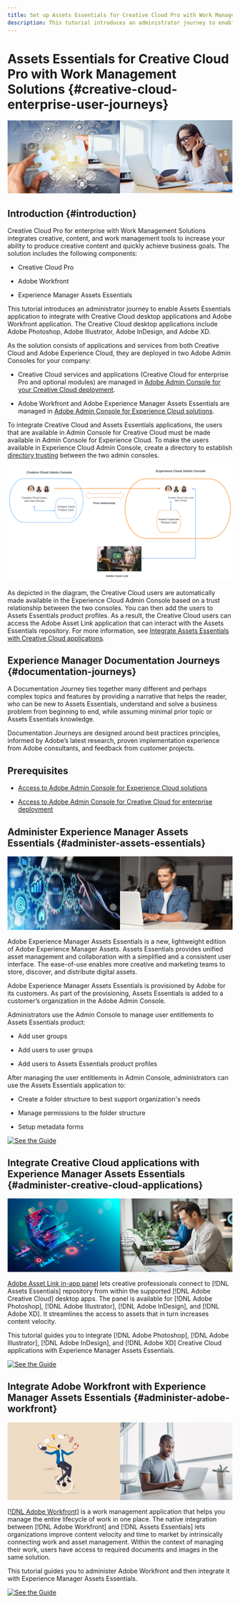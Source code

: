 ```yaml
---
title: Set up Assets Essentials for Creative Cloud Pro with Work Management Solutions
description: This tutorial introduces an administrator journey to enable Assets Essentials application to integrate with Creative Cloud desktop applications and Adobe Workfront application. The Creative Cloud desktop applications include Adobe Photoshop, Adobe Illustrator, Adobe InDesign, and Adobe XD. 
---
```


# Assets Essentials for Creative Cloud Pro with Work Management Solutions {#creative-cloud-enterprise-user-journeys}

![Preference to switch dark and light theme](assets/cce-next-banner-landing-page.png)

## Introduction {#introduction}

Creative Cloud Pro for enterprise with Work Management Solutions integrates creative, content, and work management tools to increase your ability to produce creative content and quickly achieve business goals. The solution includes the following components:

* Creative Cloud Pro

* Adobe Workfront

* Experience Manager Assets Essentials

This tutorial introduces an administrator journey to enable Assets Essentials application to integrate with Creative Cloud desktop applications and Adobe Workfront application. The Creative Cloud desktop applications include Adobe Photoshop, Adobe Illustrator, Adobe InDesign, and Adobe XD. 

As the solution consists of applications and services from both Creative Cloud and Adobe Experience Cloud, they are deployed in two Adobe Admin Consoles for your company:

* Creative Cloud services and applications (Creative Cloud for enterprise Pro and optional modules) are managed in [Adobe Admin Console for your Creative Cloud deployment](https://chl-author-preview.corp.adobe.com/content/help/en/enterprise/admin-guide.html). 

* Adobe Workfront and Adobe Experience Manager Assets Essentials are managed in [Adobe Admin Console for Experience Cloud solutions](https://experienceleague.adobe.com/docs/core-services/interface/administration/admin-getting-started.html).

To integrate Creative Cloud and Assets Essentials applications, the users that are available in Admin Console for Creative Cloud must be made available in Admin Console for Experience Cloud. To make the users available in Experience Cloud Admin Console, create a directory to establish [directory trusting](https://helpx.adobe.com/enterprise/using/set-up-identity.html#directory-trusting) between the two admin consoles.

![Creative Cloud Users](assets/creative-cloud-users.svg)

As depicted in the diagram, the Creative Cloud users are automatically made available in the Experience Cloud Admin Console based on a trust relationship between the two consoles. You can then add the users to Assets Essentials product profiles. As a result, the Creative Cloud users can access the Adobe Asset Link application that can interact with the Assets Essentials repository. For more information, see [Integrate Assets Essentials with Creative Cloud applications](integrate-assets-essentials-creative-cloud.md).

## Experience Manager Documentation Journeys {#documentation-journeys}

A Documentation Journey ties together many different and perhaps complex topics and features by providing a narrative that helps the reader, who can be new to  Assets Essentials, understand and solve a business problem from beginning to end, while assuming minimal prior topic or Assets Essentials knowledge.

Documentation Journeys are designed around best practices principles, informed by Adobe’s latest research, proven implementation experience from Adobe consultants, and feedback from customer projects.

## Prerequisites

* [Access to Adobe Admin Console for Experience Cloud solutions](https://experienceleague.adobe.com/docs/core-services/interface/administration/admin-getting-started.html)

* [Access to Adobe Admin Console for Creative Cloud for enterprise deployment](https://helpx.adobe.com/enterprise/admin-guide.html)

## Administer Experience Manager Assets Essentials {#administer-assets-essentials}

![Preference to switch dark and light theme](assets/cce-assets.png)

Adobe Experience Manager Assets Essentials is a new, lightweight edition of Adobe Experience Manager Assets. Assets Essentials provides unified asset management and collaboration with a simplified and a consistent user interface. The ease-of-use enables more creative and marketing teams to store, discover, and distribute digital assets.

Adobe Experience Manager Assets Essentials is provisioned by Adobe for its customers. As part of the provisioning, Assets Essentials is added to a customer’s organization in the Adobe Admin Console. 

Administrators use the Admin Console to manage user entitlements to Assets Essentials product:

* Add user groups

* Add users to user groups

* Add users to Assets Essentials product profiles

After managing the user entitlements in Admin Console, administrators can use the Assets Essentials application to:

* Create a folder structure to best support organization's needs

* Manage permissions to the folder structure

* Setup metadata forms

[![See the Guide](https://helpx.adobe.com/content/dam/help/en/marketing-cloud/how-to/digital-foundation/_jcr_content/main-pars/image_1250343773/see-the-guide-sm.png)](adminster-aem-assets-essentials.md)

## Integrate Creative Cloud applications with Experience Manager Assets Essentials {#administer-creative-cloud-applications}

![Preference to switch dark and light theme](assets/cce-creative-cloud.png)

[Adobe Asset Link in-app panel](https://www.adobe.com/creativecloud/business/enterprise/adobe-asset-link.html) lets creative professionals connect to [!DNL Assets Essentials] repository from within the supported [!DNL Adobe Creative Cloud] desktop apps. The panel is available for [!DNL Adobe Photoshop], [!DNL Adobe Illustrator], [!DNL Adobe InDesign], and [!DNL Adobe XD]. It streamlines the access to assets that in turn increases content velocity.

This tutorial guides you to integrate [!DNL Adobe Photoshop], [!DNL Adobe Illustrator], [!DNL Adobe InDesign], and [!DNL Adobe XD] Creative Cloud applications with Experience Manager Assets Essentials.

[![See the Guide](https://helpx.adobe.com/content/dam/help/en/marketing-cloud/how-to/digital-foundation/_jcr_content/main-pars/image_1250343773/see-the-guide-sm.png)](integrate-assets-essentials-creative-cloud.md)

## Integrate Adobe Workfront with Experience Manager Assets Essentials {#administer-adobe-workfront}

![Preference to switch dark and light theme](assets/cce-workfront.png)

[[!DNL Adobe Workfront]](https://www.workfront.com/) is a work management application that helps you manage the entire lifecycle of work in one place. The native integration between [!DNL Adobe Workfront] and [!DNL Assets Essentials] lets organizations improve content velocity and time to market by intrinsically connecting work and asset management. Within the context of managing their work, users have access to required documents and images in the same solution.

This tutorial guides you to administer Adobe Workfront and then integrate it with Experience Manager Assets Essentials.

[![See the Guide](https://helpx.adobe.com/content/dam/help/en/marketing-cloud/how-to/digital-foundation/_jcr_content/main-pars/image_1250343773/see-the-guide-sm.png)](integrate-assets-essentials-workfront.md)



